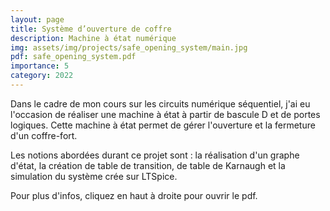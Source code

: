 ```yaml
---
layout: page
title: Système d’ouverture de coffre
description: Machine à état numérique
img: assets/img/projects/safe_opening_system/main.jpg
pdf: safe_opening_system.pdf
importance: 5
category: 2022
---
```


Dans le cadre de mon cours sur les circuits numérique séquentiel, j'ai eu l'occasion de réaliser une machine à état à partir de bascule D et de portes logiques. Cette machine à état permet de gérer l'ouverture et la fermeture d'un coffre-fort.

Les notions abordées durant ce projet sont : la réalisation d'un graphe d'état, la création de table de transition, de table de Karnaugh et la simulation du système crée sur LTSpice.

Pour plus d'infos, cliquez en haut à droite pour ouvrir le pdf.
